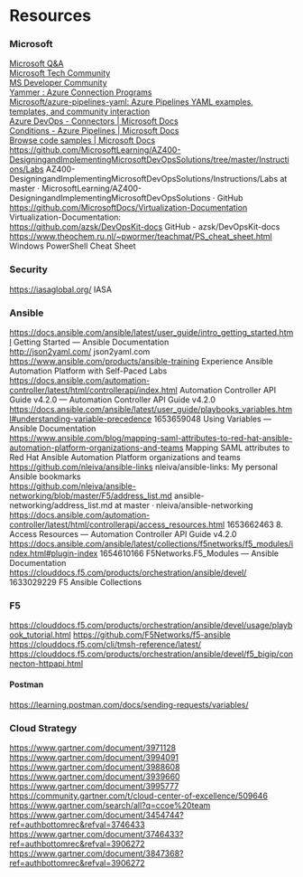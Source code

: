 # Resources
### Microsoft
[Microsoft Q&A](https://docs.microsoft.com/en-us/answers/products/)  <br>
[Microsoft Tech Community](https://techcommunity.microsoft.com/)  <br>
[MS Developer Community](https://developercommunity.visualstudio.com/home)  <br>
[Yammer : Azure Connection Programs](https://www.yammer.com/azureadvisors/#/home)  <br>
[Microsoft/azure-pipelines-yaml: Azure Pipelines YAML examples, templates, and community interaction](https://github.com/microsoft/azure-pipelines-yaml)  <br>
[Azure DevOps - Connectors | Microsoft Docs](https://docs.microsoft.com/en-us/connectors/visualstudioteamservices/#update-a-work-item)   <br>
[Conditions - Azure Pipelines | Microsoft Docs](https://docs.microsoft.com/en-us/azure/devops/pipelines/process/conditions?view=azure-devops&tabs=classic)   <br>
[Browse code samples | Microsoft Docs](https://docs.microsoft.com/en-us/samples/browse/?products=azure-logic-apps) <br>
https://github.com/MicrosoftLearning/AZ400-DesigningandImplementingMicrosoftDevOpsSolutions/tree/master/Instructions/Labs AZ400-DesigningandImplementingMicrosoftDevOpsSolutions/Instructions/Labs at master · MicrosoftLearning/AZ400-DesigningandImplementingMicrosoftDevOpsSolutions · GitHub <br>
https://github.com/MicrosoftDocs/Virtualization-Documentation Virtualization-Documentation: <br>
https://github.com/azsk/DevOpsKit-docs GitHub - azsk/DevOpsKit-docs <br>
https://www.theochem.ru.nl/~pwormer/teachmat/PS_cheat_sheet.html  Windows PowerShell Cheat Sheet <br>

### Security 
https://iasaglobal.org/  IASA 

### Ansible
https://docs.ansible.com/ansible/latest/user_guide/intro_getting_started.html  Getting Started — Ansible Documentation <br>
http://json2yaml.com/ json2yaml.com <br>
https://www.ansible.com/products/ansible-training Experience Ansible Automation Platform with Self-Paced Labs <br>
https://docs.ansible.com/automation-controller/latest/html/controllerapi/index.html  Automation Controller API Guide v4.2.0 — Automation Controller API Guide v4.2.0 <br>
https://docs.ansible.com/ansible/latest/user_guide/playbooks_variables.html#understanding-variable-precedence 1653659048 Using Variables — Ansible Documentation <br>
https://www.ansible.com/blog/mapping-saml-attributes-to-red-hat-ansible-automation-platform-organizations-and-teams  Mapping SAML attributes to Red Hat Ansible Automation Platform organizations and teams <br>
https://github.com/nleiva/ansible-links  nleiva/ansible-links: My personal Ansible bookmarks <br>
https://github.com/nleiva/ansible-networking/blob/master/F5/address_list.md  ansible-networking/address_list.md at master · nleiva/ansible-networking <br>
https://docs.ansible.com/automation-controller/latest/html/controllerapi/access_resources.html 1653662463 8. Access Resources — Automation Controller API Guide v4.2.0 <br>
https://docs.ansible.com/ansible/latest/collections/f5networks/f5_modules/index.html#plugin-index 1654610166 F5Networks.F5_Modules — Ansible Documentation <br>
https://clouddocs.f5.com/products/orchestration/ansible/devel/ 1633029229 F5 Ansible Collections <br>

### F5
https://clouddocs.f5.com/products/orchestration/ansible/devel/usage/playbook_tutorial.html
https://github.com/F5Networks/f5-ansible
https://clouddocs.f5.com/cli/tmsh-reference/latest/
https://clouddocs.f5.com/products/orchestration/ansible/devel/f5_bigip/connecton-httpapi.html

#### Postman
https://learning.postman.com/docs/sending-requests/variables/

### Cloud Strategy
https://www.gartner.com/document/3971128
https://www.gartner.com/document/3994091
https://www.gartner.com/document/3988608
https://www.gartner.com/document/3939660
https://www.gartner.com/document/3995777
https://community.gartner.com/t/cloud-center-of-excellence/509646
https://www.gartner.com/search/all?q=ccoe%20team
https://www.gartner.com/document/3454744?ref=authbottomrec&refval=3746433
https://www.gartner.com/document/3746433?ref=authbottomrec&refval=3906272
https://www.gartner.com/document/3847368?ref=authbottomrec&refval=3906272
